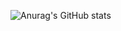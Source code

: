 ![Anurag's GitHub stats](https://github-readme-stats.vercel.app/api?username=anuraghazra&show_icons=true&theme=radical)   


